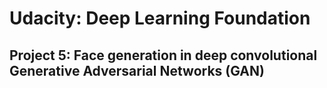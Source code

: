 # Udacity: Deep Learning Foundation

## Project 5: Face generation in deep convolutional Generative Adversarial Networks (GAN)
